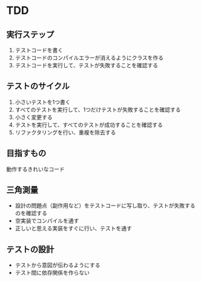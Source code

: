 # TDD

## 実行ステップ
1. テストコードを書く
2. テストコードのコンパイルエラーが消えるようにクラスを作る
3. テストコードを実行して、テストが失敗することを確認する

## テストのサイクル
1. 小さいテストを1つ書く
2. すべてのテストを実行して、1つだけテストが失敗することを確認する
3. 小さく変更する
4. テストを実行して、すべてのテストが成功することを確認する
5. リファクタリングを行い、重複を除去する

## 目指すもの
動作するきれいなコード

## 三角測量
- 設計の問題点（副作用など）をテストコードに写し取り、テストが失敗するのを確認する
- 空実装でコンパイルを通す
- 正しいと思える実装をすぐに行い、テストを通す

## テストの設計
- テストから意図が伝わるようにする
- テスト間に依存関係を作らない
